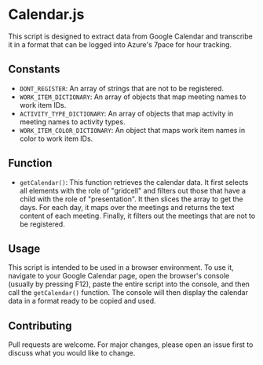 # Calendar.js

This script is designed to extract data from Google Calendar and transcribe it in a format that can be logged into Azure's 7pace for hour tracking.

## Constants

- `DONT_REGISTER`: An array of strings that are not to be registered.
- `WORK_ITEM_DICTIONARY`: An array of objects that map meeting names to work item IDs.
- `ACTIVITY_TYPE_DICTIONARY`: An array of objects that map activity in meeting names to activity types.
- `WORK_ITEM_COLOR_DICTIONARY`: An object that maps work item names in color to work item IDs.

## Function

- `getCalendar()`: This function retrieves the calendar data. It first selects all elements with the role of "gridcell" and filters out those that have a child with the role of "presentation". It then slices the array to get the days. For each day, it maps over the meetings and returns the text content of each meeting. Finally, it filters out the meetings that are not to be registered.

## Usage

This script is intended to be used in a browser environment. To use it, navigate to your Google Calendar page, open the browser's console (usually by pressing F12), paste the entire script into the console, and then call the `getCalendar()` function. The console will then display the calendar data in a format ready to be copied and used.

## Contributing

Pull requests are welcome. For major changes, please open an issue first to discuss what you would like to change.
